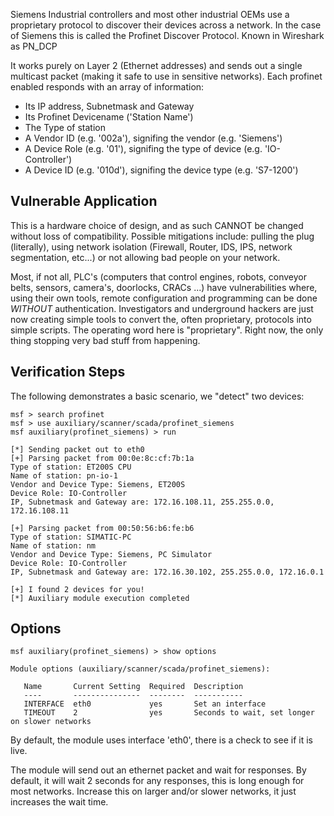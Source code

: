 Siemens Industrial controllers and most other industrial OEMs 
use a proprietary protocol to discover their devices across a network.
In the case of Siemens this is called the Profinet Discover Protocol. 
Known in Wireshark as PN_DCP

It works purely on Layer 2 (Ethernet addresses) and sends out a single
multicast packet (making it safe to use in sensitive networks). 
Each profinet enabled responds with an array of information:
- Its IP address, Subnetmask and Gateway
- Its Profinet Devicename ('Station Name')
- The Type of station
- A Vendor ID (e.g. '002a'), signifing the vendor (e.g. 'Siemens')
- A Device Role (e.g. '01'), signifing the type of device (e.g. 'IO-Controller')
- A Device ID (e.g. '010d'), signifing the device type (e.g. 'S7-1200')

## Vulnerable Application

This is a hardware choice of design, and as such CANNOT be changed without
loss of compatibility. 
Possible mitigations include: pulling the plug (literally), using network isolation
(Firewall, Router, IDS, IPS, network segmentation, etc...) or not allowing bad
people on your network.

Most, if not all, PLC's (computers that control engines, robots, conveyor
belts, sensors, camera's, doorlocks, CRACs ...) have vulnerabilities where,
using their own tools, remote configuration and programming can be done
*WITHOUT* authentication.  Investigators and underground hackers are just now
creating simple tools to convert the, often proprietary, protocols into simple
scripts.  The operating word here is "proprietary". Right now, the only thing
stopping very bad stuff from happening. 

## Verification Steps

The following demonstrates a basic scenario, we "detect" two devices:

```
msf > search profinet
msf > use auxiliary/scanner/scada/profinet_siemens
msf auxiliary(profinet_siemens) > run

[*] Sending packet out to eth0
[+] Parsing packet from 00:0e:8c:cf:7b:1a
Type of station: ET200S CPU
Name of station: pn-io-1
Vendor and Device Type: Siemens, ET200S
Device Role: IO-Controller
IP, Subnetmask and Gateway are: 172.16.108.11, 255.255.0.0, 172.16.108.11

[+] Parsing packet from 00:50:56:b6:fe:b6
Type of station: SIMATIC-PC
Name of station: nm
Vendor and Device Type: Siemens, PC Simulator
Device Role: IO-Controller
IP, Subnetmask and Gateway are: 172.16.30.102, 255.255.0.0, 172.16.0.1

[+] I found 2 devices for you!
[*] Auxiliary module execution completed
```

## Options
```
msf auxiliary(profinet_siemens) > show options

Module options (auxiliary/scanner/scada/profinet_siemens):

   Name       Current Setting  Required  Description
   ----       ---------------  --------  -----------
   INTERFACE  eth0             yes       Set an interface
   TIMEOUT    2                yes       Seconds to wait, set longer on slower networks
```

By default, the module uses interface 'eth0', there is a check to see if it is live.

The module will send out an ethernet packet and wait for responses.
By default, it will wait 2 seconds for any responses, this is long enough for most networks.
Increase this on larger and/or slower networks, it just increases the wait time.
